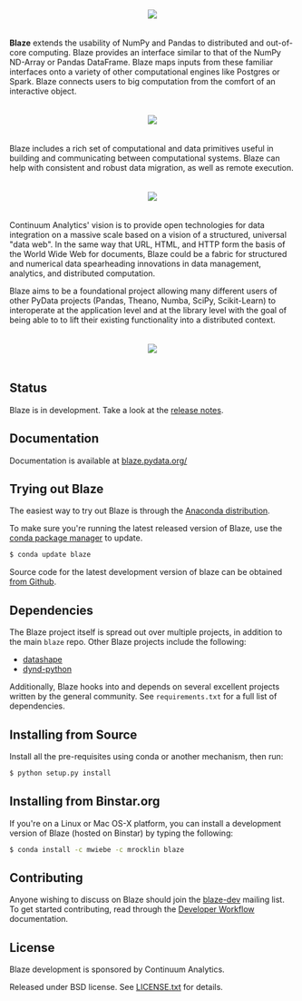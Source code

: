 <p align="center" style="padding: 20px">
<img src="https://raw.github.com/ContinuumIO/blaze/master/docs/source/svg/blaze_med.png">
</p>

**Blaze** extends the usability of NumPy and Pandas to distributed and
out-of-core computing.  Blaze provides an interface similar to that of the
NumPy ND-Array or Pandas DataFrame.  Blaze maps inputs from these familiar
interfaces onto a variety of other computational engines like Postgres or
Spark.  Blaze connects users to big computation from the comfort of an
interactive object.

<p align="center" style="padding: 20px">
<img src="https://raw.github.com/ContinuumIO/blaze/master/docs/source/svg/numpy_plus.png">
</p>

Blaze includes a rich set of computational and data primitives useful in
building and communicating between computational systems.  Blaze can help with
consistent and robust data migration, as well as remote execution.

<p align="center" style="padding: 20px">
<img src="https://raw.github.com/ContinuumIO/blaze/master/docs/source/svg/codepush.png">
</p>

Continuum Analytics' vision is to provide open technologies for data
integration on a massive scale based on a vision of a structured,
universal "data web". In the same way that URL, HTML, and HTTP form
the basis of the World Wide Web for documents, Blaze could
be a fabric for structured and numerical data spearheading
innovations in data management, analytics, and distributed computation.

Blaze aims to be a foundational project allowing many different users of
other PyData projects (Pandas, Theano, Numba, SciPy, Scikit-Learn)
to interoperate at the application level and at the library level with
the goal of being able to to lift their existing functionality into a
distributed context.

<p align="center" style="padding: 20px">
<img src="https://raw.github.com/ContinuumIO/blaze/master/docs/source/svg/sources.png">
</p>

Status
------

Blaze is in development.
Take a look at the [release notes](docs/source/releases.rst).

Documentation
-------------

Documentation is available at [blaze.pydata.org/](http://blaze.pydata.org/)

Trying out Blaze
----------------

The easiest way to try out Blaze is through the
[Anaconda distribution](http://continuum.io/downloads).

To make sure you're running the latest released version
of Blaze, use the
[conda package manager](http://docs.continuum.io/conda/index.html)
to update.

```bash
$ conda update blaze
```

Source code for the latest development version of blaze can
be obtained [from Github](https://github.com/ContinuumIO/blaze).

Dependencies
------------

The Blaze project itself is spread out over multiple projects,
in addition to the main `blaze` repo. Other Blaze projects include the
following:

  * [datashape][datashape]
  * [dynd-python][dynd-python]

Additionally, Blaze hooks into and depends on several excellent projects
written by the general community.  See `requirements.txt` for a full list of
dependencies.

[datashape]: https://github.com/ContinuumIO/datashape
[dynd-python]: https://github.com/ContinuumIO/dynd-python


Installing from Source
----------------------

Install all the pre-requisites using conda or another mechanism,
then run:

```bash
$ python setup.py install
```

Installing from Binstar.org
---------------------------

If you're on a Linux or Mac OS-X platform, you can install a development
version of Blaze (hosted on Binstar) by typing the following:

```bash
$ conda install -c mwiebe -c mrocklin blaze
```

Contributing
------------

Anyone wishing to discuss on Blaze should join the
[blaze-dev](https://groups.google.com/a/continuum.io/forum/#!forum/blaze-dev)
mailing list. To get started contributing, read through the
[Developer Workflow](docs/source/dev_workflow.rst) documentation.

License
-------

Blaze development is sponsored by Continuum Analytics.

Released under BSD license. See [LICENSE.txt](LICENSE.txt) for details.
